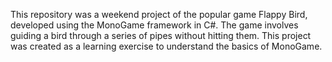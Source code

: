 This repository was a weekend project of the popular game Flappy Bird, developed using the MonoGame framework in C#. The game involves guiding a bird through a series of pipes without hitting them. This project was created as a learning exercise to understand the basics of MonoGame.
